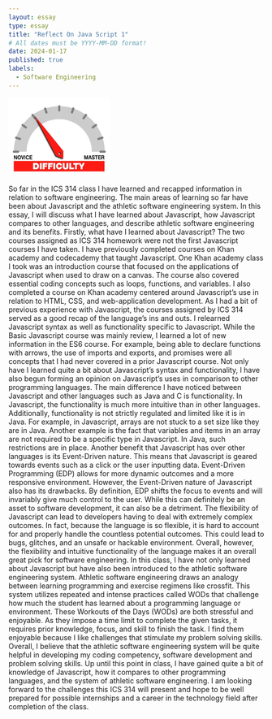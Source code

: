 ```yaml
---
layout: essay
type: essay
title: "Reflect On Java Script 1"
# All dates must be YYYY-MM-DD format!
date: 2024-01-17
published: true
labels:
  - Software Engineering
---
```


<img width="200px" class="rounded float-start pe-4" src="../img/difficulty/degree_difficulty.jpg">

  So far in the ICS 314 class I have learned and recapped information in relation to software engineering. The main areas of learning so far have been about Javascript 
and the athletic software engineering system. In this essay, I will discuss what I have learned about Javascript, how Javascript compares to other languages, and 
describe athletic software engineering and its benefits.
  Firstly, what have I learned about Javascript? The two courses assigned as ICS 314 homework were not the first Javascript courses I have taken. I have previously 
completed courses on Khan academy and codecademy that taught Javascript. One Khan academy class I took was an introduction course that focused on the applications of 
Javascript when used to draw on a canvas. The course also covered essential coding concepts such as loops, functions, and variables. I also completed a course on Khan 
academy centered around Javascript’s use in relation to HTML, CSS, and web-application development. As I had a bit of previous experience with Javascript, the courses 
assigned by ICS 314 served as a good recap of the language’s ins and outs. I relearned Javascript syntax as well as functionality specific to Javascript. While the 
Basic Javascript course was mainly review, I learned a lot of new information in the ES6 course. For example, being able to declare functions with arrows, the use of 
imports and exports, and promises were all concepts that I had never covered in a prior Javascript course.
  Not only have I learned quite a bit about Javascript’s syntax and functionality, I have also begun forming an opinion on Javascript’s uses in comparison to other 
programming languages. The main difference I have noticed between Javascript and other languages such as Java and C is functionality. In Javascript, the functionality 
is much more intuitive than in other languages. Additionally, functionality is not strictly regulated and limited like it is in Java. For example, in Javascript, 
arrays are not stuck to a set size like they are in Java. Another example is the fact that variables and items in an array are not required to be a specific type in 
Javascript. In Java, such restrictions are in place. Another benefit that Javascript has over other languages is its Event-Driven nature. This means that Javascript 
is geared towards events such as a click or the user inputting data. Event-Driven Programming (EDP) allows for more dynamic outcomes and a more responsive environment.
However, the Event-Driven nature of Javascript also has its drawbacks. By definition, EDP shifts the focus to events and will invariably give much control to the user.
While this can definitely be an asset to software development, it can also be a detriment. The flexibility of Javascript can lead to developers having to deal with 
extremely complex outcomes. In fact, because the language is so flexible, it is hard to account for and properly handle the countless potential outcomes. This could 
lead to bugs, glitches, and an unsafe or hackable environment. Overall, however, the flexibility and intuitive functionality of the language makes it an overall great 
pick for software engineering.
	In this class, I have not only learned about Javascript but have also been introduced to the athletic software engineering system. Athletic software engineering 
draws an analogy between learning programming and exercise regimens like crossfit. This system utilizes repeated and intense practices called WODs that challenge 
how much the student has learned about a programming language or environment. These Workouts of the Days (WODs) are both stressful and enjoyable. As they impose a 
time limit to complete the given tasks, it requires prior knowledge, focus, and skill to finish the task. I find them enjoyable because I like challenges that 
stimulate my problem solving skills. Overall, I believe that the athletic software engineering system will be quite helpful in developing my coding competency, 
software development and problem solving skills.
	Up until this point in class, I have gained quite a bit of knowledge of Javascript, how it compares to other programming languages, and the system of athletic 
software engineering. I am looking forward to the challenges this ICS 314 will present and hope to be well prepared for possible internships and a career in the 
technology field after completion of the class.

